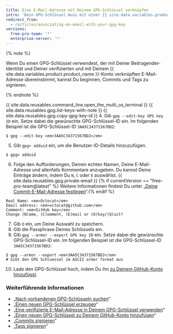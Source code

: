 ```yaml
---
title: Eine E-Mail-Adresse mit Deinem GPG-Schlüssel verknüpfen
intro: 'Dein GPG-Schlüssel muss mit einer {{ site.data.variables.product.product_name }}-verifizierten E-Mail-Adresse verknüpft werden, die mit Deiner Beitragender-Identität übereinstimmt.'
redirect_from:
  - /articles/associating-an-email-with-your-gpg-key
versions:
  free-pro-team: '*'
  enterprise-server: '*'
---
```


{% note %}

Wenn Du einen GPG-Schlüssel verwendest, der mit Deiner Beitragender-Identität und Deiner verifizierten und mit Deinem {{ site.data.variables.product.product_name }}-Konto verknüpften E-Mail-Adresse übereinstimmt, kannst Du beginnen, Commits und Tags zu signieren.

{% endnote %}

{{ site.data.reusables.command_line.open_the_multi_os_terminal }}
{{ site.data.reusables.gpg.list-keys-with-note }}
{{ site.data.reusables.gpg.copy-gpg-key-id }}
4. Gib `gpg --edit-key GPG key ID` ein. Setze dabei die gewünschte GPG-Schlüssel-ID ein. Im folgenden Beispiel ist die GPG-Schlüssel-ID `3AA5C34371567BD2`:
  ```shell
  $ gpg --edit-key <em>3AA5C34371567BD2</em>
  ```
5. Gib `gpg> adduid` ein, um die Benutzer-ID-Details hinzuzufügen.
  ```shell
  $ gpg> adduid
  ```
6. Folge den Aufforderungen, Deinen echten Namen, Deine E-Mail-Adresse und allenfalls Kommentare anzugeben. Du kannst Deine Einträge ändern, indem Du `N`, `C` oder `E` auswählst. {{ site.data.reusables.gpg.private-email }} {% if currentVersion == "free-pro-team@latest" %} Weitere Informationen findest Du unter „[Deine Commit-E-Mail-Adresse festlegen](/articles/setting-your-commit-email-address)“.{% endif %}
  ```shell
  Real Name: <em>Octocat</em>
  Email address: <em>octocat@github.com</em>
  Comment: <em>GitHub key</em>
  Change (N)ame, (C)omment, (E)mail or (O)kay/(Q)uit?
  ```
7. Gib `O` ein, um Deine Auswahl zu speichern.
8. Gib die Passphrase Deines Schlüssels ein.
9. Gib `gpg --armor --export GPG key ID` ein. Setze dabei die gewünschte GPG-Schlüssel-ID ein. Im folgenden Beispiel ist die GPG-Schlüssel-ID `3AA5C34371567BD2`:
  ```shell
  $ gpg --armor --export <em>3AA5C34371567BD2</em>
  # Gibt den GPG Schluessel im ASCII armor format aus
  ```
10. Lade den GPG-Schlüssel hoch, indem Du ihn [zu Deinem GitHub-Konto hinzufügst](/articles/adding-a-new-gpg-key-to-your-github-account).

### Weiterführende Informationen

- „[Nach vorhandenen GPG-Schlüsseln suchen](/articles/checking-for-existing-gpg-keys)“
- „[Einen neuen GPG-Schlüssel erzeugen](/articles/generating-a-new-gpg-key)“
- „[Eine verifizierte E-Mail-Adresse in Deinem GPG-Schlüssel verwenden](/articles/using-a-verified-email-address-in-your-gpg-key)“
- „[Einen neuen GPG-Schlüssel zu Deinem GitHub-Konto hinzufügen](/articles/adding-a-new-gpg-key-to-your-github-account)“
- „[Commits signieren](/articles/signing-commits)“
- „[Tags signieren](/articles/signing-tags)“
